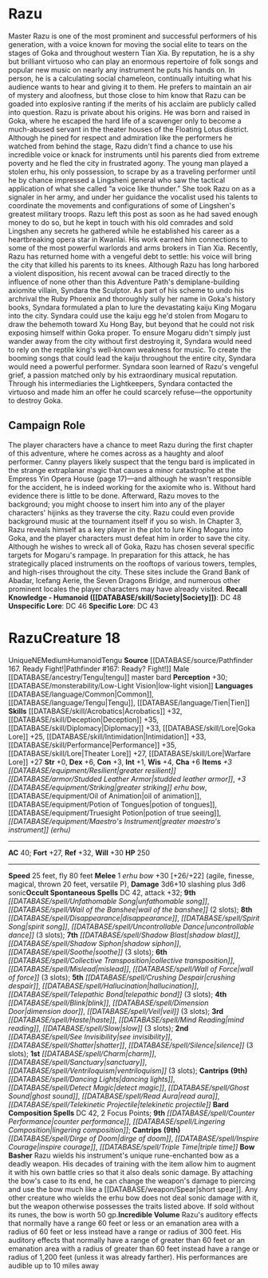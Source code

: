 ﻿---
ac: '40'
alignment: NE
charisma: '+6'
constitution: '+3'
creature_ability:
- Bow Basher
- Incredible Volume
dexterity: '+6'
fly_speed: '80'
fortitude: '+27'
hp: '250'
id: '1512'
intelligence: '+1'
land_speed: '25'
language:
- '[[DATABASE/language/Common|Common]]'
- '[[DATABASE/language/Tengu|Tengu]]'
- '[[DATABASE/language/Tien|Tien]]'
level: '18'
max_speed: '80'
name: Razu
perception: '+30'
rarity: Unique
reflex: '+32'
sense:
- '[[DATABASE/monsterability/Low-Light Vision|low-light vision]]'
size: Medium
skill:
- '[[DATABASE/skill/Acrobatics|Acrobatics]] +32'
- '[[DATABASE/skill/Deception|Deception]] +35'
- '[[DATABASE/skill/Diplomacy|Diplomacy]] +33'
- '[[DATABASE/skill/Lore|Goka Lore]] +25'
- '[[DATABASE/skill/Intimidation|Intimidation]] +33'
- '[[DATABASE/skill/Performance|Performance]] +35'
- '[[DATABASE/skill/Lore|Theater Lore]] +27'
- '[[DATABASE/skill/Lore|Warfare Lore]] +27'
source: '[[DATABASE/source/Pathfinder 167. Ready Fight!|Pathfinder #167: Ready? Fight!]]'
speed:
- 25 feet
- fly 80 feet
spell:
- '[[DATABASE/spell/Blink|Blink]]'
- '[[DATABASE/spell/Charm|Charm]]'
- '[[DATABASE/spell/Collective Transposition|Collective Transposition]]'
- '[[DATABASE/spell/Counter Performance|Counter Performance]]'
- '[[DATABASE/spell/Crushing Despair|Crushing Despair]]'
- '[[DATABASE/spell/Dancing Lights|Dancing Lights]]'
- '[[DATABASE/spell/Detect Magic|Detect Magic]]'
- '[[DATABASE/spell/Dimension Door|Dimension Door]]'
- '[[DATABASE/spell/Dirge of Doom|Dirge of Doom]]'
- '[[DATABASE/spell/Disappearance|Disappearance]]'
- '[[DATABASE/spell/Ghost Sound|Ghost Sound]]'
- '[[DATABASE/spell/Hallucination|Hallucination]]'
- '[[DATABASE/spell/Haste|Haste]]'
- '[[DATABASE/spell/Inspire Courage|Inspire Courage]]'
- '[[DATABASE/spell/Lingering Composition|Lingering Composition]]'
- '[[DATABASE/spell/Mind Reading|Mind Reading]]'
- '[[DATABASE/spell/Mislead|Mislead]]'
- '[[DATABASE/spell/Read Aura|Read Aura]]'
- '[[DATABASE/spell/Sanctuary|Sanctuary]]'
- '[[DATABASE/spell/See Invisibility|See Invisibility]]'
- '[[DATABASE/spell/Shadow Blast|Shadow Blast]]'
- '[[DATABASE/spell/Shadow Siphon|Shadow Siphon]]'
- '[[DATABASE/spell/Shatter|Shatter]]'
- '[[DATABASE/spell/Silence|Silence]]'
- '[[DATABASE/spell/Slow|Slow]]'
- '[[DATABASE/spell/Soothe|Soothe]]'
- '[[DATABASE/spell/Spirit Song|Spirit Song]]'
- '[[DATABASE/spell/Telekinetic Projectile|Telekinetic Projectile]]'
- '[[DATABASE/spell/Telepathic Bond|Telepathic Bond]]'
- '[[DATABASE/spell/Triple Time|Triple Time]]'
- '[[DATABASE/spell/Uncontrollable Dance|Uncontrollable Dance]]'
- '[[DATABASE/spell/Unfathomable Song|Unfathomable Song]]'
- '[[DATABASE/spell/Veil|Veil]]'
- '[[DATABASE/spell/Ventriloquism|Ventriloquism]]'
- '[[DATABASE/spell/Wail of the Banshee|Wail of the Banshee]]'
- '[[DATABASE/spell/Wall of Force|Wall of Force]]'
strength: '+0'
strength_req: '0'
strongest_save:
- Reflex
trait:
- '[[DATABASE/trait/Humanoid|Humanoid]]'
- '[[DATABASE/trait/Tengu|Tengu]]'
- '[[DATABASE/trait/Unique|Unique]]'
type: Creature
vision: Low-light vision
weakest_save:
- Fortitude
will: '+30'
wisdom: '+4'

---
# Razu

Master Razu is one of the most prominent and successful performers of his generation, with a voice known for moving the social elite to tears on the stages of Goka and throughout western Tian Xia. By reputation, he is a shy but brilliant virtuoso who can play an enormous repertoire of folk songs and popular new music on nearly any instrument he puts his hands on. In person, he is a calculating social chameleon, continually intuiting what his audience wants to hear and giving it to them. He prefers to maintain an air of mystery and aloofness, but those close to him know that Razu can be goaded into explosive ranting if the merits of his acclaim are publicly called into question.
 Razu is private about his origins. He was born and raised in Goka, where he escaped the hard life of a scavenger only to become a much-abused servant in the theater houses of the Floating Lotus district. Although he pined for respect and admiration like the performers he watched from behind the stage, Razu didn't find a chance to use his incredible voice or knack for instruments until his parents died from extreme poverty and he fled the city in frustrated agony.
 The young man played a stolen erhu, his only possession, to scrape by as a traveling performer until he by chance impressed a Lingsheni general who saw the tactical application of what she called “a voice like thunder.” She took Razu on as a signaler in her army, and under her guidance the vocalist used his talents to coordinate the movements and configurations of some of Lingshen's greatest military troops. Razu left this post as soon as he had saved enough money to do so, but he kept in touch with his old comrades and sold Lingshen any secrets he gathered while he established his career as a heartbreaking opera star in Kwanlai. His work earned him connections to some of the most powerful warlords and arms brokers in Tian Xia.
 Recently, Razu has returned home with a vengeful debt to settle: his voice will bring the city that killed his parents to its knees. Although Razu has long harbored a violent disposition, his recent avowal can be traced directly to the influence of none other than this Adventure Path's demiplane-building axiomite villain, Syndara the Sculptor.
 As part of his scheme to undo his archrival the Ruby Phoenix and thoroughly sully her name in Goka's history books, Syndara formulated a plan to lure the devastating kaiju King Mogaru into the city. Syndara could use the kaiju egg he'd stolen from Mogaru to draw the behemoth toward Xu Hong Bay, but beyond that he could not risk exposing himself within Goka proper. To ensure Mogaru didn't simply just wander away from the city without first destroying it, Syndara would need to rely on the reptile king's well-known weakness for music. To create the booming songs that could lead the kaiju throughout the entire city, Syndara would need a powerful performer. Syndara soon learned of Razu's vengeful grief, a passion matched only by his extraordinary musical reputation. Through his intermediaries the Lightkeepers, Syndara contacted the virtuoso and made him an offer he could scarcely refuse—the opportunity to destroy Goka.

## Campaign Role

The player characters have a chance to meet Razu during the first chapter of this adventure, where he comes across as a haughty and aloof performer. Canny players likely suspect that the tengu bard is implicated in the strange extraplanar magic that causes a minor catastrophe at the Empress Yin Opera House (page 17)—and although he wasn't responsible for the accident, he is indeed working for the axiomite who is. Without hard evidence there is little to be done. Afterward, Razu moves to the background; you might choose to insert him into any of the player characters' hijinks as they traverse the city. Razu could even provide background music at the tournament itself if you so wish.
 In Chapter 3, Razu reveals himself as a key player in the plot to lure King Mogaru into Goka, and the player characters must defeat him in order to save the city.
 Although he wishes to wreck all of Goka, Razu has chosen several specific targets for Mogaru's rampage. In preparation for this attack, he has strategically placed instruments on the rooftops of various towers, temples, and high-rises throughout the city. These sites include the Grand Bank of Abadar, Icefang Aerie, the Seven Dragons Bridge, and numerous other prominent locales the player characters may have already visited.
**Recall Knowledge - Humanoid ([[DATABASE/skill/Society|Society]])**: DC 48
**Unspecific Lore**: DC 46
**Specific Lore**: DC 43

# Razu<span class="item-type">Creature 18</span>

<span class="trait-unique item-trait">Unique</span><span class="trait-alignment item-trait">NE</span><span class="trait-size item-trait">Medium</span><span class="item-trait">Humanoid</span><span class="item-trait">Tengu</span>
**Source** [[DATABASE/source/Pathfinder 167. Ready Fight!|Pathfinder #167: Ready? Fight!]]
Male [[DATABASE/ancestry/Tengu|tengu]] master bard
**Perception** +30; [[DATABASE/monsterability/Low-Light Vision|low-light vision]]
**Languages** [[DATABASE/language/Common|Common]], [[DATABASE/language/Tengu|Tengu]], [[DATABASE/language/Tien|Tien]]
**Skills** [[DATABASE/skill/Acrobatics|Acrobatics]] +32, [[DATABASE/skill/Deception|Deception]] +35, [[DATABASE/skill/Diplomacy|Diplomacy]] +33, [[DATABASE/skill/Lore|Goka Lore]] +25, [[DATABASE/skill/Intimidation|Intimidation]] +33, [[DATABASE/skill/Performance|Performance]] +35, [[DATABASE/skill/Lore|Theater Lore]] +27, [[DATABASE/skill/Lore|Warfare Lore]] +27
**Str** +0, **Dex** +6, **Con** +3, **Int** +1, **Wis** +4, **Cha** +6
**Items** _+3 [[DATABASE/equipment/Resilient|greater resilient]] [[DATABASE/armor/Studded Leather Armor|studded leather armor]]_, _+3 [[DATABASE/equipment/Striking|greater striking]] erhu bow_, [[DATABASE/equipment/Oil of Animation|oil of animation]], [[DATABASE/equipment/Potion of Tongues|potion of tongues]], [[DATABASE/equipment/Truesight Potion|potion of true seeing]], _[[DATABASE/equipment/Maestro's Instrument|greater maestro's instrument]] (erhu)_

---
**AC** 40; **Fort** +27, **Ref** +32, **Will** +30
**HP** 250

---
**Speed** 25 feet, fly 80 feet
<span class="in-box-ability">**Melee** <span class="action-icon">1</span> _erhu bow_ +30 [+26/+22] (agile, finesse, magical, thrown 20 feet, versatile P), **Damage** 3d6+10 slashing plus 3d6 sonic</span>**Occult Spontaneous Spells** DC 42, attack +32; **9th** _[[DATABASE/spell/Unfathomable Song|unfathomable song]]_, _[[DATABASE/spell/Wail of the Banshee|wail of the banshee]]_ (2 slots); **8th** _[[DATABASE/spell/Disappearance|disappearance]]_, _[[DATABASE/spell/Spirit Song|spirit song]]_, _[[DATABASE/spell/Uncontrollable Dance|uncontrollable dance]]_ (3 slots); **7th** _[[DATABASE/spell/Shadow Blast|shadow blast]]_, _[[DATABASE/spell/Shadow Siphon|shadow siphon]]_, _[[DATABASE/spell/Soothe|soothe]]_ (3 slots); **6th** _[[DATABASE/spell/Collective Transposition|collective transposition]]_, _[[DATABASE/spell/Mislead|mislead]]_, _[[DATABASE/spell/Wall of Force|wall of force]]_ (3 slots); **5th** _[[DATABASE/spell/Crushing Despair|crushing despair]]_, _[[DATABASE/spell/Hallucination|hallucination]]_, _[[DATABASE/spell/Telepathic Bond|telepathic bond]]_ (3 slots); **4th** _[[DATABASE/spell/Blink|blink]]_, _[[DATABASE/spell/Dimension Door|dimension door]]_, _[[DATABASE/spell/Veil|veil]]_ (3 slots); **3rd** _[[DATABASE/spell/Haste|haste]]_, _[[DATABASE/spell/Mind Reading|mind reading]]_, _[[DATABASE/spell/Slow|slow]]_ (3 slots); **2nd** _[[DATABASE/spell/See Invisibility|see invisibility]]_, _[[DATABASE/spell/Shatter|shatter]]_, _[[DATABASE/spell/Silence|silence]]_ (3 slots); **1st** _[[DATABASE/spell/Charm|charm]]_, _[[DATABASE/spell/Sanctuary|sanctuary]]_, _[[DATABASE/spell/Ventriloquism|ventriloquism]]_ (3 slots); **Cantrips** **(9th)** _[[DATABASE/spell/Dancing Lights|dancing lights]]_, _[[DATABASE/spell/Detect Magic|detect magic]]_, _[[DATABASE/spell/Ghost Sound|ghost sound]]_, _[[DATABASE/spell/Read Aura|read aura]]_, _[[DATABASE/spell/Telekinetic Projectile|telekinetic projectile]]_
**Bard Composition Spells** DC 42, 2 Focus Points; **9th** _[[DATABASE/spell/Counter Performance|counter performance]]_, _[[DATABASE/spell/Lingering Composition|lingering composition]]_; **Cantrips** **(9th)** _[[DATABASE/spell/Dirge of Doom|dirge of doom]]_, _[[DATABASE/spell/Inspire Courage|inspire courage]]_, _[[DATABASE/spell/Triple Time|triple time]]_
<span class="in-box-ability">**Bow Basher** Razu wields his instrument's unique rune-enchanted bow as a deadly weapon. His decades of training with the item allow him to augment it with his own battle cries so that it also deals sonic damage. By attaching the bow's case to its end, he can change the weapon's damage to piercing and use the bow much like a [[DATABASE/weapon/Spear|short spear]]. Any other creature who wields the erhu bow does not deal sonic damage with it, but the weapon otherwise possesses the traits listed above. If sold without its runes, the bow is worth 50 gp.</span><span class="in-box-ability">**Incredible Volume** Razu's auditory effects that normally have a range 60 feet or less or an emanation area with a radius of 60 feet or less instead have a range or radius of 300 feet. His auditory effects that normally have a range of greater than 60 feet or an emanation area with a radius of greater than 60 feet instead have a range or radius of 1,200 feet (unless it was already farther). His performances are audible up to 10 miles away</span>